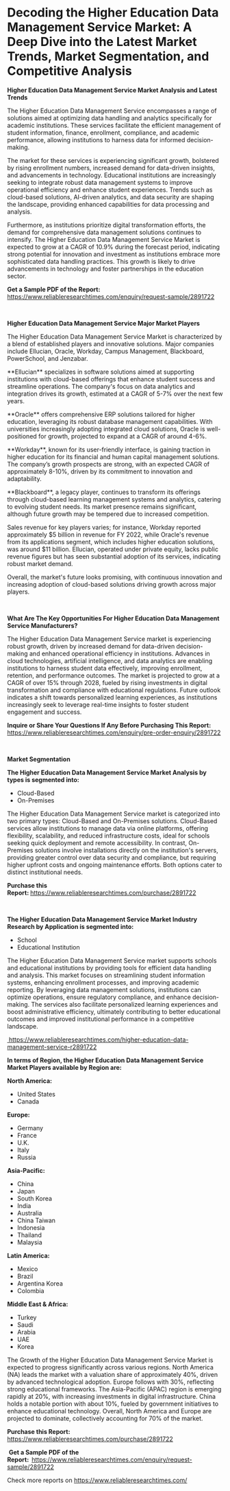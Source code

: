 <p><h1>Decoding the Higher Education Data Management Service Market: A Deep Dive into the Latest Market Trends, Market Segmentation, and Competitive Analysis</h1></p><p><strong>Higher Education Data Management Service Market Analysis and Latest Trends</strong></p>
<p><p>The Higher Education Data Management Service encompasses a range of solutions aimed at optimizing data handling and analytics specifically for academic institutions. These services facilitate the efficient management of student information, finance, enrollment, compliance, and academic performance, allowing institutions to harness data for informed decision-making. </p><p>The market for these services is experiencing significant growth, bolstered by rising enrollment numbers, increased demand for data-driven insights, and advancements in technology. Educational institutions are increasingly seeking to integrate robust data management systems to improve operational efficiency and enhance student experiences. Trends such as cloud-based solutions, AI-driven analytics, and data security are shaping the landscape, providing enhanced capabilities for data processing and analysis.</p><p>Furthermore, as institutions prioritize digital transformation efforts, the demand for comprehensive data management solutions continues to intensify. The Higher Education Data Management Service Market is expected to grow at a CAGR of 10.9% during the forecast period, indicating strong potential for innovation and investment as institutions embrace more sophisticated data handling practices. This growth is likely to drive advancements in technology and foster partnerships in the education sector.</p></p>
<p><strong>Get a Sample PDF of the Report:&nbsp;</strong> <a href="https://www.reliableresearchtimes.com/enquiry/request-sample/2891722?utm_campaign=3219&utm_medium=2&utm_source=Github&utm_content=ia&utm_term=14032025&utm_id=higher-education-data-management-service">https://www.reliableresearchtimes.com/enquiry/request-sample/2891722</a></p>
<p>&nbsp;</p>
<p><strong>Higher Education Data Management Service Major Market Players</strong></p>
<p><p>The Higher Education Data Management Service Market is characterized by a blend of established players and innovative solutions. Major companies include Ellucian, Oracle, Workday, Campus Management, Blackboard, PowerSchool, and Jenzabar. </p><p>**Ellucian** specializes in software solutions aimed at supporting institutions with cloud-based offerings that enhance student success and streamline operations. The company's focus on data analytics and integration drives its growth, estimated at a CAGR of 5-7% over the next few years.</p><p>**Oracle** offers comprehensive ERP solutions tailored for higher education, leveraging its robust database management capabilities. With universities increasingly adopting integrated cloud solutions, Oracle is well-positioned for growth, projected to expand at a CAGR of around 4-6%.</p><p>**Workday**, known for its user-friendly interface, is gaining traction in higher education for its financial and human capital management solutions. The company’s growth prospects are strong, with an expected CAGR of approximately 8-10%, driven by its commitment to innovation and adaptability.</p><p>**Blackboard**, a legacy player, continues to transform its offerings through cloud-based learning management systems and analytics, catering to evolving student needs. Its market presence remains significant, although future growth may be tempered due to increased competition.</p><p>Sales revenue for key players varies; for instance, Workday reported approximately $5 billion in revenue for FY 2022, while Oracle's revenue from its applications segment, which includes higher education solutions, was around $11 billion. Ellucian, operated under private equity, lacks public revenue figures but has seen substantial adoption of its services, indicating robust market demand.</p><p>Overall, the market's future looks promising, with continuous innovation and increasing adoption of cloud-based solutions driving growth across major players.</p></p>
<p>&nbsp;</p>
<p><strong>What Are The Key Opportunities For Higher Education Data Management Service Manufacturers?</strong></p>
<p><p>The Higher Education Data Management Service market is experiencing robust growth, driven by increased demand for data-driven decision-making and enhanced operational efficiency in institutions. Advances in cloud technologies, artificial intelligence, and data analytics are enabling institutions to harness student data effectively, improving enrollment, retention, and performance outcomes. The market is projected to grow at a CAGR of over 15% through 2028, fueled by rising investments in digital transformation and compliance with educational regulations. Future outlook indicates a shift towards personalized learning experiences, as institutions increasingly seek to leverage real-time insights to foster student engagement and success.</p></p>
<p><strong>Inquire or Share Your Questions If Any Before Purchasing This Report:</strong> <a href="https://www.reliableresearchtimes.com/enquiry/pre-order-enquiry/2891722?utm_campaign=3219&utm_medium=2&utm_source=Github&utm_content=ia&utm_term=14032025&utm_id=higher-education-data-management-service">https://www.reliableresearchtimes.com/enquiry/pre-order-enquiry/2891722</a></p>
<p>&nbsp;</p>
<p><strong>Market Segmentation</strong></p>
<p><strong>The Higher Education Data Management Service Market Analysis by types is segmented into:</strong></p>
<p><ul><li>Cloud-Based</li><li>On-Premises</li></ul></p>
<p><p>The Higher Education Data Management Service market is categorized into two primary types: Cloud-Based and On-Premises solutions. Cloud-Based services allow institutions to manage data via online platforms, offering flexibility, scalability, and reduced infrastructure costs, ideal for schools seeking quick deployment and remote accessibility. In contrast, On-Premises solutions involve installations directly on the institution's servers, providing greater control over data security and compliance, but requiring higher upfront costs and ongoing maintenance efforts. Both options cater to distinct institutional needs.</p></p>
<p><strong>Purchase this Report:&nbsp;</strong><a href="https://www.reliableresearchtimes.com/purchase/2891722?utm_campaign=3219&utm_medium=2&utm_source=Github&utm_content=ia&utm_term=14032025&utm_id=higher-education-data-management-service">https://www.reliableresearchtimes.com/purchase/2891722</a></p>
<p>&nbsp;</p>
<p><strong>The Higher Education Data Management Service Market Industry Research by Application is segmented into:</strong></p>
<p><ul><li>School</li><li>Educational Institution</li></ul></p>
<p><p>The Higher Education Data Management Service market supports schools and educational institutions by providing tools for efficient data handling and analysis. This market focuses on streamlining student information systems, enhancing enrollment processes, and improving academic reporting. By leveraging data management solutions, institutions can optimize operations, ensure regulatory compliance, and enhance decision-making. The services also facilitate personalized learning experiences and boost administrative efficiency, ultimately contributing to better educational outcomes and improved institutional performance in a competitive landscape.</p></p>
<p><a href="https://www.reliableresearchtimes.com/higher-education-data-management-service-r2891722?utm_campaign=3219&utm_medium=2&utm_source=Github&utm_content=ia&utm_term=14032025&utm_id=higher-education-data-management-service">&nbsp;https://www.reliableresearchtimes.com/higher-education-data-management-service-r2891722</a></p>
<p><strong>In terms of Region, the Higher Education Data Management Service Market Players available by Region are:</strong></p>
<p>
    <p> <strong> North America: </strong>
        <ul>
            <li>United States</li>
            <li>Canada</li>
        </ul>
        </p> 
    <p> <strong> Europe: </strong>
        <ul>
            <li>Germany</li>
            <li>France</li>
            <li>U.K.</li>
            <li>Italy</li>
            <li>Russia</li>
        </ul>
        </p> 
    <p> <strong> Asia-Pacific: </strong>
        <ul>
            <li>China</li>
            <li>Japan</li>
            <li>South Korea</li>
            <li>India</li>
            <li>Australia</li>
            <li>China Taiwan</li>
            <li>Indonesia</li>
            <li>Thailand</li>
            <li>Malaysia</li>
        </ul>
        </p> 
    <p> <strong> Latin America: </strong>
        <ul>
            <li>Mexico</li>
            <li>Brazil</li>
            <li>Argentina Korea</li>
            <li>Colombia</li>
        </ul>
        </p> 
    <p> <strong> Middle East & Africa: </strong>
        <ul>
            <li>Turkey</li>
            <li>Saudi</li>
            <li>Arabia</li>
            <li>UAE</li>
            <li>Korea</li>
        </ul>
    </p>
    </p>
<p><p>The Growth of the Higher Education Data Management Service Market is expected to progress significantly across various regions. North America (NA) leads the market with a valuation share of approximately 40%, driven by advanced technological adoption. Europe follows with 30%, reflecting strong educational frameworks. The Asia-Pacific (APAC) region is emerging rapidly at 20%, with increasing investments in digital infrastructure. China holds a notable portion with about 10%, fueled by government initiatives to enhance educational technology. Overall, North America and Europe are projected to dominate, collectively accounting for 70% of the market.</p></p>
<p><strong>Purchase this Report: </strong><a href="https://www.reliableresearchtimes.com/purchase/2891722?utm_campaign=3219&utm_medium=2&utm_source=Github&utm_content=ia&utm_term=14032025&utm_id=higher-education-data-management-service">https://www.reliableresearchtimes.com/purchase/2891722</a></p>
<p>&nbsp;<strong>Get a Sample PDF of the Report:&nbsp;&nbsp;</strong><a href="https://www.reliableresearchtimes.com/enquiry/request-sample/2891722?utm_campaign=3219&utm_medium=2&utm_source=Github&utm_content=ia&utm_term=14032025&utm_id=higher-education-data-management-service">https://www.reliableresearchtimes.com/enquiry/request-sample/2891722</a></p>
<p><strong></strong></p>
<p>Check more reports on <a href="https://www.reliableresearchtimes.com/?utm_campaign=3219&utm_medium=2&utm_source=Github&utm_content=ia&utm_term=14032025&utm_id=higher-education-data-management-service">https://www.reliableresearchtimes.com/</a></p>